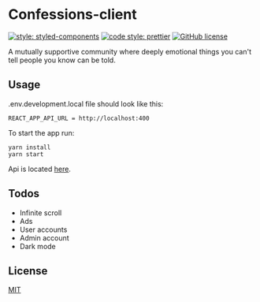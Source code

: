 # Confessions-client

[![style: styled-components](https://img.shields.io/badge/style-%F0%9F%92%85%20styled--components-orange.svg?colorB=daa357&colorA=db748e)](https://github.com/styled-components/styled-components)
[![code style: prettier](https://img.shields.io/badge/code_style-prettier-ff69b4.svg)](https://github.com/prettier/prettier)
[![GitHub license](https://img.shields.io/badge/license-MIT-blue.svg)](https://github.com/malcodeman/confessions-client/blob/master/LICENSE)

A mutually supportive community where deeply emotional things you can't tell people you know can be told.

## Usage

.env.development.local file should look like this:

```
REACT_APP_API_URL = http://localhost:400
```

To start the app run:

```
yarn install
yarn start
```

Api is located [here](https://github.com/malcodeman/confessions-server).

## Todos

- Infinite scroll
- Ads
- User accounts
- Admin account
- Dark mode

## License

[MIT](./LICENSE)
